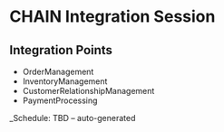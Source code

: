 # CHAIN Integration Session

## Integration Points
- OrderManagement
- InventoryManagement
- CustomerRelationshipManagement
- PaymentProcessing

_Schedule: TBD – auto-generated
